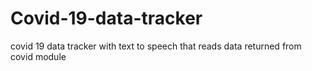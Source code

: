 # Covid-19-data-tracker
covid 19 data tracker with text to speech that reads data returned from covid module